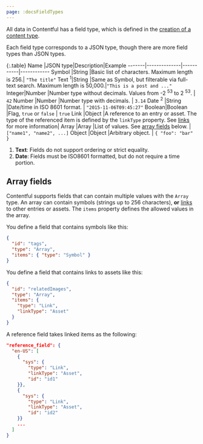 ```yaml
---
page: :docsFieldTypes
---
```


All data in Contentful has a field type, which is defined in the [creation of a content type](https://www.contentful.com/developers/docs/references/content-management-api/#/reference/content-types/create-a-content-type).

Each field type corresponds to a JSON type, though there are more field types than JSON types.

{:.table}
Name |JSON type|Description|Example
-------|--------------|-----------|------------
Symbol |String |Basic list of characters. Maximum length is 256.| `"The title"`
Text <sup>1</sup>|String |Same as Symbol, but filterable via full-text search. Maximum length is 50,000.|`"This is a post and ..."`
Integer|Number |Number type without decimals. Values from -2 <sup>53</sup> to 2 <sup>53</sup>. | `42`
Number |Number |Number type with decimals. | `3.14`
Date <sup>2</sup> |String |Date/time in ISO 8601 format. | `"2015-11-06T09:45:27"`
Boolean|Boolean |Flag, `true` or `false` | `true`
Link |Object |A reference to an entry or asset. The type of the referenced item is defined by the `linkType` property. See [links](https://www.contentful.com/developers/docs/concepts/links/) for more information|
Array |Array |List of values. See [array fields](#array-fields) below. |`["name1", "name2", ...]`
Object |Object |Arbitrary object. | `{ "foo": "bar" }`

1. **Text**: Fields do not support ordering or strict equality.
2. **Date**: Fields must be ISO8601 formatted, but do not require a time portion.

## Array fields

Contentful supports fields that can contain multiple values with the `Array` type. An array can contain symbols (strings up to 256 characters), **or** [links](/developers/docs/concepts/links/) to other entries or assets. The `items` property defines the allowed values in the array.

You define a field that contains symbols like this:

~~~json
{
  "id": "tags",
  "type": "Array",
  "items": { "type": "Symbol" }
}
~~~

You define a field that contains links to assets like this:

~~~json
{
  "id": "relatedImages",
  "type": "Array",
  "items": {
    "type": "Link",
    "linkType": "Asset"
  }
}
~~~

A reference field takes linked items as the following:

~~~json
"reference_field": {
  "en-US": [
    {
      "sys": {
        "type": "Link",
        "linkType": "Asset",
        "id": "id1"
    }},
    {
      "sys": {
        "type": "Link",
        "linkType": "Asset",
        "id": "id2"
    }}
    ...
  ]
}
~~~
